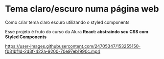 <h1> Tema claro/escuro numa página web</h1>
<p>Como criar tema claro escuro utilizando o styled components</p>
<p>Esse projeto é fruto do curso da Alura <b>React: abstraindo seu CSS com Styled Components</b></p>



https://user-images.githubusercontent.com/24705347/153255150-fb31bf1d-2d3f-422a-9200-70e97eb1990c.mp4

